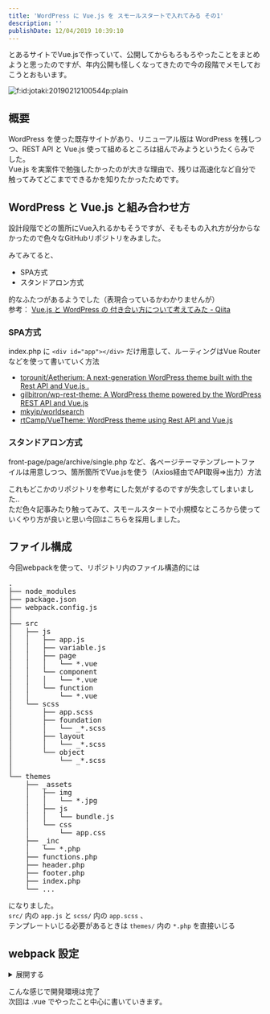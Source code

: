```yaml
---
title: 'WordPress に Vue.js を スモールスタートで入れてみる その1'
description: ''
publishDate: 12/04/2019 10:39:10
---
```


<p>とあるサイトでVue.jsで作っていて、公開してからもろもろやったことをまとめようと思ったのですが、年内公開も怪しくなってきたので今の段階でメモしておこうとおもいます。</p>

<p><span itemscope itemtype="http://schema.org/Photograph"><img src="/images/hatena/20190212100544.png" alt="f:id:jotaki:20190212100544p:plain" title="f:id:jotaki:20190212100544p:plain" class="hatena-fotolife" itemprop="image"></span></p>

<h2>概要</h2>

<p>WordPress を使った既存サイトがあり、リニューアル版は WordPress を残しつつ、REST API と Vue.js 使って組めるところは組んでみようというたくらみでした。<br/>
Vue.js を実案件で勉強したかったのが大きな理由で、残りは高速化など自分で触ってみてどこまでできるかを知りたかったためです。</p>

<h2>WordPress と Vue.js と組み合わせ方</h2>

<p>設計段階でどの箇所にVue入れるかもそうですが、そもそもの入れ方が分からなかったので色々なGitHubリポジトリをみました。</p>

<p>みてみてると、</p>

<ul>
<li>SPA方式</li>
<li>スタンドアロン方式</li>
</ul>

<p>的なふたつがあるようでした（表現合っているかわかりませんが）<br/>
参考： <a href="https://qiita.com/rmlabo/items/89af2ef9ae8824f43761">Vue.js と WordPress の 付き合い方について考えてみた - Qiita</a></p>

<h3>SPA方式</h3>

<p>index.php に <code>&lt;div id="app"&gt;&lt;/div&gt;</code> だけ用意して、ルーティングはVue Routerなどを使って書いていく方法</p>

<ul>
<li><a href="https://github.com/torounit/Aetherium">torounit/Aetherium: A next-generation WordPress theme built with the Rest API and Vue.js .</a></li>
<li><a href="https://github.com/gilbitron/wp-rest-theme">gilbitron/wp-rest-theme: A WordPress theme powered by the WordPress REST API and Vue.js</a></li>
<li><a href="https://github.com/mkyjp/worldsearch">mkyjp/worldsearch</a></li>
<li><a href="https://github.com/rtCamp/VueTheme">rtCamp/VueTheme: WordPress theme using Rest API and Vue.js</a></li>
</ul>

<h3>スタンドアロン方式</h3>

<p>front-page/page/archive/single.php など、各ページテーマテンプレートファイルは用意しつつ、箇所箇所でVue.jsを使う（Axios経由でAPI取得=>出力）方法</p>

<p>これもどこかのリポジトリを参考にした気がするのですが失念してしまいました..<br/>
ただ色々記事みたり触ってみて、スモールスタートで小規模なところから使っていくやり方が良いと思い今回はこちらを採用しました。</p>

<h2>ファイル構成</h2>

<p>今回webpackを使って、リポジトリ内のファイル構造的には</p>

<pre class="code" data-lang="" data-unlink>.
├── node_modules
├── package.json
├── webpack.config.js
│
├── src
│   ├── js
│   │   ├── app.js
│   │   ├── variable.js
│   │   ├── page
│   │   │   └── *.vue
│   │   └── component
│   │   │   └── *.vue
│   │   └── function
│   │       └── *.vue
│   └── scss
│       ├── app.scss
│       ├── foundation
│       │   └── _*.scss
│       ├── layout
│       │   └── _*.scss
│       └── object
│           └── _*.scss
│
└── themes
    ├── _assets
    │   ├── img
    │   │   └── *.jpg
    │   ├── js
    │   │   └── bundle.js
    │   └── css
    │       └── app.css
    ├── _inc
    │   └── *.php
    ├── functions.php
    ├── header.php
    ├── footer.php
    ├── index.php
    └── ...</pre>

<p>になりました。<br/>
<code>src/</code> 内の <code>app.js</code> と <code>scss/</code> 内の <code>app.scss</code> 、<br/>
テンプレートいじる必要があるときは <code>themes/</code> 内の <code>*.php</code> を直接いじる</p>

<h2>webpack 設定</h2>

<p><details>
  <summary>展開する</summary></p>

<div>

<pre class="code lang-javascript" data-lang="javascript" data-unlink><span class="synStatement">const</span> TerserPlugin            = require(<span class="synConstant">'terser-webpack-plugin'</span>);
<span class="synStatement">const</span> MiniCssExtractPlugin    = require(<span class="synConstant">'mini-css-extract-plugin'</span>);
<span class="synStatement">const</span> OptimizeCSSAssetsPlugin = require(<span class="synConstant">'optimize-css-assets-webpack-plugin'</span>);
<span class="synStatement">const</span> VueLoaderPlugin         = require(<span class="synConstant">'vue-loader/lib/plugin'</span>);

<span class="synComment">// [定数] webpack の出力オプションを指定します</span>
<span class="synComment">// 'production' か 'development' を指定</span>
<span class="synStatement">const</span> MODE = <span class="synConstant">'production'</span>;

<span class="synComment">// ソースマップの利用有無 production or development (productionのときはソースマップを利用しない)</span>
<span class="synStatement">const</span> enabledSourceMap = (MODE === <span class="synConstant">'production'</span>);

module.exports = <span class="synIdentifier">{</span>
  name: <span class="synConstant">&quot;app&quot;</span>,
  externals: <span class="synIdentifier">{</span>
    Vue: <span class="synConstant">&quot;Vue&quot;</span>
  <span class="synIdentifier">}</span>,
  <span class="synComment">// モード値を production に設定すると最適化された状態で、</span>
  <span class="synComment">// development に設定するとソースマップ有効でJSファイルが出力される</span>
  mode: MODE,
  <span class="synComment">// メインとなるJavaScriptファイル（エントリーポイント）</span>
  entry: <span class="synIdentifier">{</span>
    <span class="synConstant">&quot;app&quot;</span>: <span class="synConstant">'./src/js/app.js'</span>
  <span class="synIdentifier">}</span>,
  <span class="synComment">// ファイルの出力設定</span>
  output: <span class="synIdentifier">{</span>
    <span class="synComment">// 出力ファイルのディレクトリ名</span>
    path: `$<span class="synIdentifier">{</span>__dirname<span class="synIdentifier">}</span>/themes/_assets/js`,
    <span class="synComment">// 出力ファイル名</span>
    filename: <span class="synConstant">'bundle.js'</span>
  <span class="synIdentifier">}</span>,
  <span class="synComment">// CSS minify と sourceMap の出力のための設定</span>
  optimization: <span class="synIdentifier">{</span>
    minimizer: <span class="synIdentifier">[</span>
      <span class="synStatement">new</span> TerserPlugin(<span class="synIdentifier">{</span>
        parallel: <span class="synConstant">true</span>,
        sourceMap: <span class="synConstant">true</span>,
      <span class="synIdentifier">}</span>),
      <span class="synStatement">new</span> OptimizeCSSAssetsPlugin(<span class="synIdentifier">{</span>
        cssProcessorOptions: <span class="synIdentifier">{</span>
          map: <span class="synIdentifier">{</span>
            inline: <span class="synConstant">false</span>,
            annotation: <span class="synConstant">true</span>,
          <span class="synIdentifier">}</span>
        <span class="synIdentifier">}</span>
      <span class="synIdentifier">}</span>)
    <span class="synIdentifier">]</span>
  <span class="synIdentifier">}</span>,
  module: <span class="synIdentifier">{</span>
    rules: <span class="synIdentifier">[</span>
      <span class="synIdentifier">{</span>
        test: <span class="synConstant">/\.vue$/</span>,
        use: <span class="synIdentifier">[</span>
          <span class="synIdentifier">{</span>
            <span class="synComment">// Babel を利用する</span>
            loader: <span class="synConstant">'vue-loader'</span>,
          <span class="synIdentifier">}</span>
        <span class="synIdentifier">]</span>
      <span class="synIdentifier">}</span>,
      <span class="synIdentifier">{</span>
        <span class="synComment">// .js の場合</span>
        test: <span class="synConstant">/\.js$/</span>,
        use: <span class="synIdentifier">[</span>
          <span class="synIdentifier">{</span>
            <span class="synComment">// Babel を利用する</span>
            loader: <span class="synConstant">'babel-loader'</span>,
            <span class="synComment">// Babel のオプションを指定する</span>
            options: <span class="synIdentifier">{</span>
              presets: <span class="synIdentifier">[</span>
                <span class="synComment">// プリセットを指定することで、ES2018 を ES5 に変換</span>
                <span class="synConstant">'@babel/preset-env'</span>
              <span class="synIdentifier">]</span>
            <span class="synIdentifier">}</span>
          <span class="synIdentifier">}</span>
        <span class="synIdentifier">]</span>
      <span class="synIdentifier">}</span>,
      <span class="synComment">// Sassファイルの読み込みとコンパイル</span>
      <span class="synIdentifier">{</span>
        test: <span class="synConstant">/\.scss/</span>, <span class="synComment">// 対象となるファイルの拡張子</span>
        use:
          <span class="synIdentifier">[</span>
            <span class="synComment">// CSSファイルを書き出すオプションを有効にする</span>
            <span class="synIdentifier">{</span>
              loader: MiniCssExtractPlugin.loader,
            <span class="synIdentifier">}</span>,
            <span class="synComment">// CSSをバンドルするための機能</span>
            <span class="synIdentifier">{</span>
              loader: <span class="synConstant">'css-loader'</span>,
              options: <span class="synIdentifier">{</span>
                <span class="synComment">// オプションでCSS内のurl()メソッドの取り込みを禁止する</span>
                url: <span class="synConstant">false</span>,
                <span class="synComment">// ソースマップの利用有無</span>
                sourceMap: enabledSourceMap,

                <span class="synComment">// 0 =&gt; no loaders (default);</span>
                <span class="synComment">// 1 =&gt; postcss-loader;</span>
                <span class="synComment">// 2 =&gt; postcss-loader, sass-loader</span>
                importLoaders: 2
              <span class="synIdentifier">}</span>
            <span class="synIdentifier">}</span>,
            <span class="synIdentifier">{</span>
              loader: <span class="synConstant">'sass-loader'</span>,
              options: <span class="synIdentifier">{</span>
                <span class="synComment">// ソースマップの利用有無</span>
                sourceMap: enabledSourceMap,
              <span class="synIdentifier">}</span>
            <span class="synIdentifier">}</span>
          <span class="synIdentifier">]</span>
      <span class="synIdentifier">}</span>
    <span class="synIdentifier">]</span>
  <span class="synIdentifier">}</span>,
  <span class="synComment">// 完全ビルドされたVue.jsを読み込むように変更</span>
  <span class="synComment">// ref: https://aloerina01.github.io/blog/2017-03-08-1</span>
  resolve: <span class="synIdentifier">{</span>
    alias: <span class="synIdentifier">{</span>
      <span class="synConstant">'vue$'</span>: <span class="synConstant">'vue/dist/vue.esm.js'</span>
    <span class="synIdentifier">}</span>,
    extensions: <span class="synIdentifier">[</span><span class="synConstant">'*'</span>, <span class="synConstant">'.js'</span>, <span class="synConstant">'.vue'</span>, <span class="synConstant">'.json'</span><span class="synIdentifier">]</span>
  <span class="synIdentifier">}</span>,
  plugins: <span class="synIdentifier">[</span>
    <span class="synComment">// CSSファイルを外だしにするプラグイン</span>
    <span class="synStatement">new</span> MiniCssExtractPlugin(<span class="synIdentifier">{</span>
      <span class="synComment">// ファイル名を設定します（output.path から見た階層）</span>
      filename: <span class="synConstant">'./../css/app.css'</span>,
    <span class="synIdentifier">}</span>),
    <span class="synComment">// Vue loader プラグイン</span>
    <span class="synStatement">new</span> VueLoaderPlugin()
  <span class="synIdentifier">]</span>
<span class="synIdentifier">}</span>;
</pre>

</div>

<p></details></p>

<p>こんな感じで開発環境は完了<br/>
次回は .vue でやったこと中心に書いていきます。</p>
